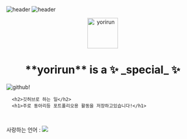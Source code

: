 ![header](https://capsule-render.vercel.app/api?type=waving&color=#ffffff&height=150&section=header&text=yorirun&fontColor=000000&fontSize=70&animation=blink)
![header](https://capsule-render.vercel.app/api?text=yorirun)
<div align = "center">
 <img aria-label="yorirun" src="https://avatars.githubusercontent.com/u/117011631?s=40&amp;v=4" alt="yorirun" size="80" height="80" width="80">
<h1>**yorirun** is a ✨ _special_ ✨</h1>
 </div>

<div>
<img src="https://img.shields.io/badge/github-181717?style=for-the-badge&logo=github&logoColor=white" alt = "github!">
<div>
 
      <h2>깃허브로 하는 일</h2>
      <h1>주로 동아리등 포트폴리오용 활동을 저장하고있습니다!</h1>
 
 <script> alert("why don't you check my repository?") </script>
 <br>
 
 사랑하는 언어  : <img src="https://img.shields.io/badge/Python-3776AB?style=for-the-badge&logo=Python&logoColor=white">
 
<!--
**yorirun/yorirun** is a ✨ _special_ ✨ repository because its `README.md` (this file) appears on your GitHub profile.
